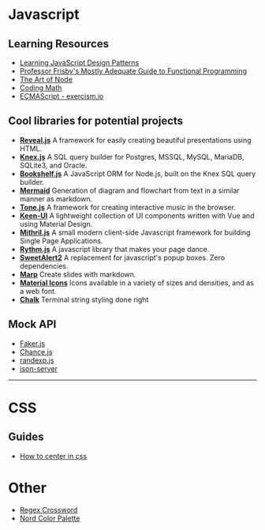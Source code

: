 # Javascript
## Learning Resources
* [Learning JavaScript Design Patterns](https://addyosmani.com/resources/essentialjsdesignpatterns/book/)
* [Professor Frisby's Mostly Adequate Guide to Functional Programming](https://drboolean.gitbooks.io/mostly-adequate-guide/)
* [The Art of Node](https://github.com/maxogden/art-of-node)
* [Coding Math](https://www.youtube.com/user/codingmath/videos)
* [ECMAScript - exercism.io](http://exercism.io/languages/ecmascript/exercises)

## Cool libraries for potential projects
* **[Reveal.js](https://github.com/hakimel/reveal.js)** A framework for easily creating beautiful presentations using HTML.
* **[Knex.js](http://knexjs.org/)** A SQL query builder for Postgres, MSSQL, MySQL, MariaDB, SQLite3, and Oracle.
* **[Bookshelf.js](http://bookshelfjs.org/)** A JavaScript ORM for Node.js, built on the Knex SQL query builder.
* **[Mermaid](https://github.com/knsv/mermaid)** Generation of diagram and flowchart from text in a similar manner as markdown.
* **[Tone.js](https://tonejs.github.io/)** A framework for creating interactive music in the browser.
* **[Keen-UI](https://github.com/JosephusPaye/Keen-UI)** A lightweight collection of UI components written with Vue and using Material Design.
* **[Mithril.js](https://mithril.js.org/index.html)** A small modern client-side Javascript framework for building Single Page Applications.
* **[Rythm.js](https://okazari.github.io/Rythm.js/)** A javascript library that makes your page dance.
* **[SweetAlert2](https://limonte.github.io/sweetalert2/)** A replacement for javascript's popup boxes. Zero dependencies.
* **[Marp](https://yhatt.github.io/marp/)** Create slides with markdown.
* **[Material Icons](https://material.io/icons/)** Icons available in a variety of sizes and densities, and as a web font.
* **[Chalk](https://github.com/chalk/chalk)** Terminal string styling done right

## Mock API
* [Faker.js](https://github.com/marak/Faker.js/)
* [Chance.js](http://chancejs.com/)
* [randexp.js](https://fent.github.io/randexp.js/)
* [json-server](https://github.com/typicode/json-server)

---

# CSS
## Guides
* [How to center in css](http://howtocenterincss.com/)

# Other
* [Regex Crossword](http://www.regexcrossword.com)
* [Nord Color Palette](https://github.com/arcticicestudio/nord)
